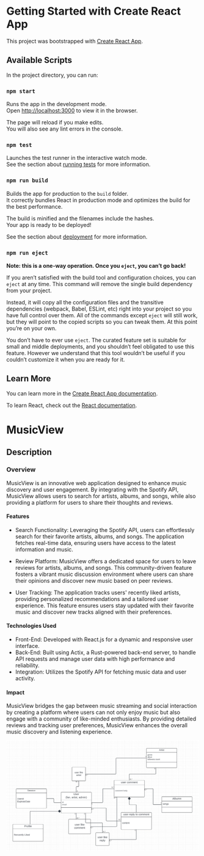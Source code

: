 # Getting Started with Create React App

This project was bootstrapped with [Create React App](https://github.com/facebook/create-react-app).

## Available Scripts

In the project directory, you can run:

### `npm start`

Runs the app in the development mode.\
Open [http://localhost:3000](http://localhost:3000) to view it in the browser.

The page will reload if you make edits.\
You will also see any lint errors in the console.

### `npm test`

Launches the test runner in the interactive watch mode.\
See the section about [running tests](https://facebook.github.io/create-react-app/docs/running-tests) for more information.

### `npm run build`

Builds the app for production to the `build` folder.\
It correctly bundles React in production mode and optimizes the build for the best performance.

The build is minified and the filenames include the hashes.\
Your app is ready to be deployed!

See the section about [deployment](https://facebook.github.io/create-react-app/docs/deployment) for more information.

### `npm run eject`

**Note: this is a one-way operation. Once you `eject`, you can’t go back!**

If you aren’t satisfied with the build tool and configuration choices, you can `eject` at any time. This command will remove the single build dependency from your project.

Instead, it will copy all the configuration files and the transitive dependencies (webpack, Babel, ESLint, etc) right into your project so you have full control over them. All of the commands except `eject` will still work, but they will point to the copied scripts so you can tweak them. At this point you’re on your own.

You don’t have to ever use `eject`. The curated feature set is suitable for small and middle deployments, and you shouldn’t feel obligated to use this feature. However we understand that this tool wouldn’t be useful if you couldn’t customize it when you are ready for it.

## Learn More

You can learn more in the [Create React App documentation](https://facebook.github.io/create-react-app/docs/getting-started).

To learn React, check out the [React documentation](https://reactjs.org/).

# MusicView

## Description
### Overview
MusicView is an innovative web application designed to enhance music discovery and user engagement. By integrating with the Spotify API, MusicView allows users to search for artists, albums, and songs, while also providing a platform for users to share their thoughts and reviews.

#### Features

- Search Functionality: Leveraging the Spotify API, users can effortlessly search for their favorite artists, albums, and songs. The application fetches real-time data, ensuring users have access to the latest information and music.

- Review Platform: MusicView offers a dedicated space for users to leave reviews for artists, albums, and songs. This community-driven feature fosters a vibrant music discussion environment where users can share their opinions and discover new music based on peer reviews.

- User Tracking: The application tracks users' recently liked artists, providing personalized recommendations and a tailored user experience. This feature ensures users stay updated with their favorite music and discover new tracks aligned with their preferences.

#### Technologies Used

- Front-End: Developed with React.js for a dynamic and responsive user interface.
- Back-End: Built using Actix, a Rust-powered back-end server, to handle API requests and manage user data with high performance and reliability.
- Integration: Utilizes the Spotify API for fetching music data and user activity.

#### Impact
MusicView bridges the gap between music streaming and social interaction by creating a platform where users can not only enjoy music but also engage with a community of like-minded enthusiasts. By providing detailed reviews and tracking user preferences, MusicView enhances the overall music discovery and listening experience.

![Design UML](https://github.com/Jazzcort/MusicView/blob/main/Design.jpeg)
